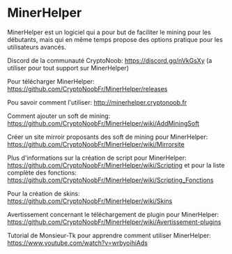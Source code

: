 # MinerHelper
MinerHelper est un logiciel qui a pour but de faciliter le mining pour les débutants, mais qui en même temps propose des options pratique pour les utilisateurs avancés.

Discord de la communauté CryptoNoob: https://discord.gg/nVkGsXy (a utiliser pour tout support sur MinerHelper)

Pour télécharger MinerHelper: https://github.com/CryptoNoobFr/MinerHelper/releases

Pou savoir comment l'utiliser: http://minerhelper.cryptonoob.fr

Comment ajouter un soft de mining: https://github.com/CryptoNoobFr/MinerHelper/wiki/AddMiningSoft

Créer un site mirroir proposants des soft de mining pour MinerHelper: https://github.com/CryptoNoobFr/MinerHelper/wiki/Mirrorsite

Plus d'informations sur la création de script pour MinerHelper: https://github.com/CryptoNoobFr/MinerHelper/wiki/Scripting et pour la liste complète des fonctions: https://github.com/CryptoNoobFr/MinerHelper/wiki/Scripting_Fonctions

Pour la création de skins: https://github.com/CryptoNoobFr/MinerHelper/wiki/Skins

Avertissement concernant le téléchargement de plugin pour MinerHelper: https://github.com/CryptoNoobFr/MinerHelper/wiki/Avertissement-plugins

Tutorial de Monsieur-Tk pour apprendre comment utiliser MinerHelper: https://www.youtube.com/watch?v=wrbyoihiAds
